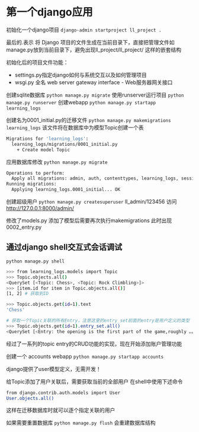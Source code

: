 
# 第一个django应用

初始化一个django项目 `django-admin startproject ll_project .`

最后的.表示 将 Django 项目的文件生成在当前目录下，直接把管理文件如 manage.py放到当前目录下，避免出现ll_project/ll_project/ 这样的嵌套结构

初始化后的项目文件功能：

- settings.py指定django如何与系统交互以及如何管理项目
- wsgi.py 全名 web server gateway interface - Web服务器网关接口

创建sqlite数据库 `python manage.py migrate`
使用runserver运行项目 `python manage.py runserver`
创建webapp  `python manage.py startapp learning_logs`

创建名为0001_initial.py的迁移文件 `python manage.py makemigrations learning_logs` 该文件将在数据库中为模型Topic创建一个表

```bash
Migrations for 'learning_logs':
  learning_logs/migrations/0001_initial.py
    + Create model Topic
```

应用数据库修改 `python manage.py migrate`

```bash
Operations to perform:
  Apply all migrations: admin, auth, contenttypes, learning_logs, sessions
Running migrations:
  Applying learning_logs.0001_initial... OK
```

创建超级用户 `python manage.py createsuperuser`
ll_admin/123456
访问 http://127.0.0.1:8000/admin/


修改了models.py 添加了模型后需要再次执行makemigrations
此时出现 0002_entry.py

## 通过django shell交互式会话调试

`python manage.py shell`

```bash
>>> from learning_logs.models import Topic
>>> Topic.objects.all()
<QuerySet [<Topic: Chess>, <Topic: Rock Climbling>]>
>>> [item.id for item in Topic.objects.all()]
[1, 2] # 获取到ID

>>> Topic.objects.get(id=1).text
'Chess'

# 获取一个Topic关联的所有Entry，注意这里的entry_set前面的entry是用户定义的类型
>>> Topic.objects.get(id=1).entry_set.all()
<QuerySet [<Entry: the opening is the first part of the game,roughly 。。。>, <Entry: of course,there are just guidelines,it will be imp。。。>]>

```

经过了一系列的topic entry的CRUD功能的实现，现在开始添加账户管理功能

创建一个 accounts webapp `python manage.py startapp accounts`

django提供了user模型定义，无需开发！

给Topic添加了用户关联后，需要获取当前的全部用户
在shell中使用下述命令
```bash
from django.contrib.auth.models import User
User.objects.all()
```
这样在迁移数据库时就可以逐个指定关联的用户

如果需要重置数据库 `python manage.py flush` 会重建数据库结构

